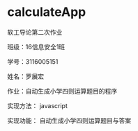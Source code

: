 # calculateApp

软工导论第二次作业

班级：16信息安全1班

学号：3116005151

姓名：罗展宏

作业：自动生成小学四则运算题目的程序

实现方法： javascript

实现功能： 自动生成小学四则运算题目与答案
